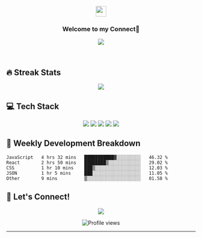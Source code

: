 <p align="center">
  <img src="https://media.giphy.com/media/hvRJCLFzcasrR4ia7z/giphy.gif" width="28">
</p>

<h3 align="center">Welcome to my Connect🌱</h3>

<p align="center">
  <a href="https://github.com/DenverCoder1/readme-typing-svg">
    <img src="https://readme-typing-svg.herokuapp.com/?lines=Full-stack%20developer;Always%20learning%20new%20things&font=Fira%20Code&center=true&width=440&height=45&color=f75c7e&vCenter=true&size=22">
  </a>
</p>

<br/>

## 🔥 Streak Stats
<p align="center">
  <img src="https://github-readme-streak-stats.herokuapp.com/?user=tirsasaki&theme=monokai-metallian&hide_border=true" />
</p>

## 💻 Tech Stack

<p align="center">
  <img src="https://img.shields.io/badge/JavaScript-F7DF1E?style=for-the-badge&logo=javascript&logoColor=black"/>
  <img src="https://img.shields.io/badge/TypeScript-007ACC?style=for-the-badge&logo=typescript&logoColor=white"/>
  <img src="https://img.shields.io/badge/Python-14354C?style=for-the-badge&logo=python&logoColor=white"/>
  <img src="https://img.shields.io/badge/React-20232A?style=for-the-badge&logo=react&logoColor=61DAFB"/>
  <img src="https://img.shields.io/badge/Node.js-43853D?style=for-the-badge&logo=node.js&logoColor=white"/>
</p>

## 🎯 Weekly Development Breakdown

```text
JavaScript   4 hrs 32 mins   ███████████▓░░░░░░░░░   46.32 %
React        2 hrs 50 mins   ████████▒░░░░░░░░░░░░   29.02 %
CSS          1 hr 10 mins    ███▒░░░░░░░░░░░░░░░░░   12.03 %
JSON         1 hr 5 mins     ███░░░░░░░░░░░░░░░░░░   11.05 %
Other        9 mins          ▒░░░░░░░░░░░░░░░░░░░░   01.58 %
```

## 🤝 Let's Connect!

<p align="center">
  <a href="https://twitter.com/tirsasaki">
    <img src="https://img.shields.io/badge/Twitter-1DA1F2?style=for-the-badge&logo=twitter&logoColor=white"/>
  </a>
</p>

<p align="center">
  <img src="https://komarev.com/ghpvc/?username=tirsasaki&label=Profile%20views&color=0e75b6&style=flat" alt="Profile views"/>
</p>

---
